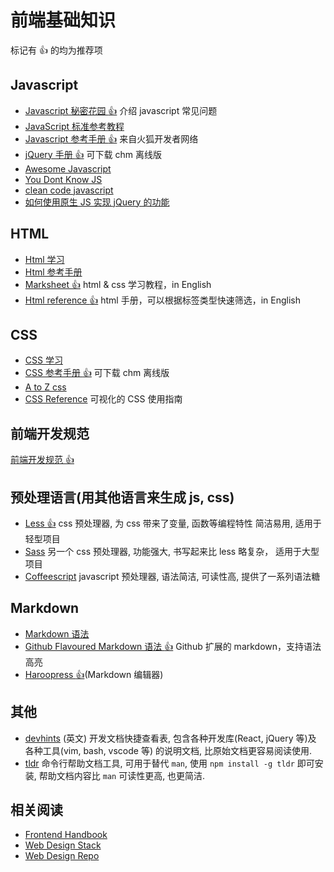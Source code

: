 # 前端基础知识

标记有 :thumbsup: 的均为推荐项

## Javascript

- [Javascript 秘密花园 :thumbsup:](http://bonsaiden.github.io/JavaScript-Garden/zh/) 介绍 javascript 常见问题
- [JavaScript 标准参考教程](http://javascript.ruanyifeng.com/)
- [Javascript 参考手册 :thumbsup:](https://developer.mozilla.org/zh-CN/docs/Web/JavaScript) 来自火狐开发者网络
- [jQuery 手册 :thumbsup:](http://hemin.cn/jq/downloads.html) 可下载 chm 离线版
- [Awesome Javascript](https://github.com/wwsun/awesome-javascript)
- [You Dont Know JS](https://github.com/getify/You-Dont-Know-JS)
- [clean code javascript](https://github.com/ryanmcdermott/clean-code-javascript)
- [如何使用原生 JS 实现 jQuery 的功能](https://github.com/oneuijs/You-Dont-Need-jQuery)

## HTML

- [Html 学习](http://zh.html.net/tutorials/html/)
- [Html 参考手册](http://w3school.com.cn/html/index.asp)
- [Marksheet :thumbsup:](http://marksheet.io/) html & css 学习教程，in English
- [Html reference :thumbsup:](http://htmlreference.io/) html 手册，可以根据标签类型快速筛选，in English

## CSS

- [CSS 学习](http://www.w3school.com.cn/css/)
- [CSS 参考手册 :thumbsup:](http://css.doyoe.com/) 可下载 chm 离线版
- [A to Z css](http://www.atozcss.com/ 'CSS Screencasts for Designers & Developers')
- [CSS Reference](http://cssreference.io/) 可视化的 CSS 使用指南

## 前端开发规范

[前端开发规范 :thumbsup:](./guideline.md)

## 预处理语言(用其他语言来生成 js, css)

- [Less :thumbsup:](http://www.lesscss.net/) css 预处理器, 为 css 带来了变量, 函数等编程特性 简洁易用, 适用于轻型项目
- [Sass](http://sass-lang.com/guide) 另一个 css 预处理器, 功能强大, 书写起来比 less 略复杂， 适用于大型项目
- [Coffeescript](http://coffeescript.org/) javascript 预处理器, 语法简洁, 可读性高, 提供了一系列语法糖

## Markdown

- [Markdown 语法](http://wowubuntu.com/markdown/)
- [Github Flavoured Markdown 语法 :thumbsup:](https://help.github.com/articles/github-flavored-markdown/) Github 扩展的 markdown，支持语法高亮
- [Haroopress :thumbsup:](http://pad.haroopress.com/user.html#download)(Markdown 编辑器)

## 其他

- [devhints](https://devhints.io) (英文) 开发文档快捷查看表, 包含各种开发库(React, jQuery 等)及 各种工具(vim, bash, vscode 等) 的说明文档, 比原始文档更容易阅读使用.
- [tldr](https://www.npmjs.com/package/tldr) 命令行帮助文档工具, 可用于替代 `man`, 使用 `npm install -g tldr` 即可安装, 帮助文档内容比 `man` 可读性更高, 也更简洁.

## 相关阅读

- [Frontend Handbook](http://www.frontendhandbook.com/)
- [Web Design Stack](http://webdesignstack.com/)
- [Web Design Repo](http://www.webdesignrepo.com/)
